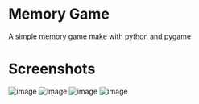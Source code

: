 # Memory Game

A simple memory game make with python and pygame

# Screenshots

![image](https://user-images.githubusercontent.com/90514547/138630064-e096f278-52df-4455-b6e9-5432369603a8.png)
![image](https://user-images.githubusercontent.com/90514547/138630105-800f5167-4376-4536-8f61-f3a5b94c61da.png)
![image](https://user-images.githubusercontent.com/90514547/138630168-6adecd4c-a5e4-4694-a5fc-1f4f3c4f1252.png)
![image](https://user-images.githubusercontent.com/90514547/138630290-2695bfdc-8a56-4887-893a-164e434787d5.png)
